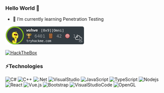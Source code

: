 ### Hello World 👋

- 🌱 I’m currently learning Penetration Testing


[![TryHackMe](./thm.png)](https://tryhackme.com/p/wuhwe)

[![HackTheBox](https://www.hackthebox.eu/badge/image/108325)](https://app.hackthebox.eu/profile/108325)

### ⚡Technologies

![C#](https://img.shields.io/badge/-C%23-8A2BE2?style=flat-square&logo=c-sharp)
![C++](https://img.shields.io/badge/-C%2B%2B-00599C?style=flat-square&logo=c%2B%2B)
![.Net](https://img.shields.io/badge/.Net-5C2D91?style=flat-square&logo=.Net)
![VisualStudio](https://img.shields.io/badge/-Visual%20Studio-5C2D91?style=flat-square&logo=visual-studio)
![JavaScript](https://img.shields.io/badge/-JavaScript-black?style=flat-square&logo=javascript)
![TypeScript](https://img.shields.io/badge/-TypeScript-007ACC?style=flat-square&logo=typescript)
![Nodejs](https://img.shields.io/badge/-Nodejs-black?style=flat-square&logo=Node.js)
![React](https://img.shields.io/badge/-React-black?style=flat-square&logo=react)
![Vue.js](https://img.shields.io/badge/-Vue-black?style=flat-square&logo=vue.js)
![Bootstrap](https://img.shields.io/badge/-Bootstrap-563D7C?style=flat-square&logo=bootstrap)
![VisualStudioCode](https://img.shields.io/badge/-Visual%20Studio%20Code-007ACC?style=flat-square&logo=visual-studio-code)
![OpenGL](https://img.shields.io/badge/-OpenGL-black?style=flat-square&logo=opengl)
